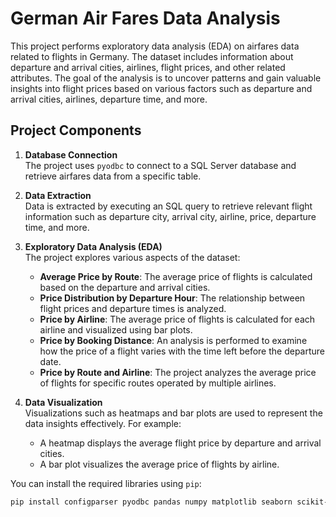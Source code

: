 # German Air Fares Data Analysis

This project performs exploratory data analysis (EDA) on airfares data related to flights in Germany. The dataset includes information about departure and arrival cities, airlines, flight prices, and other related attributes. The goal of the analysis is to uncover patterns and gain valuable insights into flight prices based on various factors such as departure and arrival cities, airlines, departure time, and more.

## Project Components

1. **Database Connection**  
   The project uses `pyodbc` to connect to a SQL Server database and retrieve airfares data from a specific table.

2. **Data Extraction**  
   Data is extracted by executing an SQL query to retrieve relevant flight information such as departure city, arrival city, airline, price, departure time, and more.

3. **Exploratory Data Analysis (EDA)**  
   The project explores various aspects of the dataset:
   - **Average Price by Route**: The average price of flights is calculated based on the departure and arrival cities.
   - **Price Distribution by Departure Hour**: The relationship between flight prices and departure times is analyzed.
   - **Price by Airline**: The average price of flights is calculated for each airline and visualized using bar plots.
   - **Price by Booking Distance**: An analysis is performed to examine how the price of a flight varies with the time left before the departure date.
   - **Price by Route and Airline**: The project analyzes the average price of flights for specific routes operated by multiple airlines.

4. **Data Visualization**  
   Visualizations such as heatmaps and bar plots are used to represent the data insights effectively. For example:
   - A heatmap displays the average flight price by departure and arrival cities.
   - A bar plot visualizes the average price of flights by airline.


You can install the required libraries using `pip`:

```bash
pip install configparser pyodbc pandas numpy matplotlib seaborn scikit-learn
